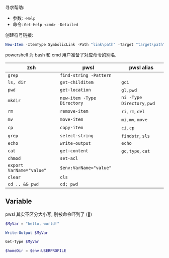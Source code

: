 寻求帮助:

- 参数: `-Help`
- 命令: `Get-Help <cmd> -Detailed`

创建符号链接:

```powershell
New-Item -ItemType SymbolicLink -Path "link\path" -Target "target\path"
```

powershell 为 bash 和 cmd 用户准备了对应命令的别名.

| zsh                      | pwsl                       | pwsl alias                  |
| ------------------------ | -------------------------- | --------------------------- |
| `grep`                   | `find-string -Pattern`     |                             |
| `ls, dir`                | `get-childitem`            | `gci`                       |
| `pwd`                    | `get-location`             | `gl`, `pwd`                 |
| `mkdir`                  | `new-item -Type Directory` | `ni -Type Directory`, `pwd` |
| `rm`                     | `remove-item`              | `ri`, `rm`, `del`           |
| `mv`                     | `move-item`                | `mi`, `mv`, `move`          |
| `cp`                     | `copy-item`                | `ci`, `cp`                  |
| `grep`                   | `select-string`            | `findstr`, `sls`            |
| `echo`                   | `write-output`             | `echo`                      |
| `cat`                    | `get-content`              | `gc`, `type`, `cat`         |
| `chmod`                  | `set-acl`                  |                             |
| `export VarName="value"` | `$env:VarName="value"`     |                             |
| `clear`                  | `cls`                      |                             |
| `cd .. && pwd`           | `cd; pwd`                           |                             |

## Variable

pwsl 其实不区分大小写, 别被命令吓到了 (🖤)

```powershell
$MyVar = "hello, world!"

Write-Output $MyVar

Get-Type $MyVar

$homeDir = $env:USERPROFILE
```